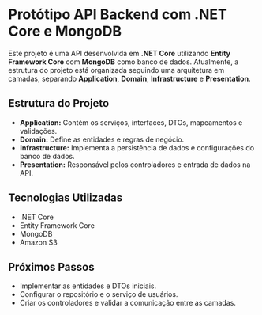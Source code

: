 <h1>Protótipo API Backend com .NET Core e MongoDB</h1>
    <p>Este projeto é uma API desenvolvida em <strong>.NET Core</strong> utilizando <strong>Entity Framework Core</strong> com <strong>MongoDB</strong> como banco de dados. Atualmente, a estrutura do projeto está organizada seguindo uma arquitetura em camadas, separando <strong>Application</strong>, <strong>Domain</strong>, <strong>Infrastructure</strong> e <strong>Presentation</strong>.</p>
    
<h2>Estrutura do Projeto</h2>
    <ul>
        <li><strong>Application:</strong> Contém os serviços, interfaces, DTOs, mapeamentos e validações.</li>
        <li><strong>Domain:</strong> Define as entidades e regras de negócio.</li>
        <li><strong>Infrastructure:</strong> Implementa a persistência de dados e configurações do banco de dados.</li>
        <li><strong>Presentation:</strong> Responsável pelos controladores e entrada de dados na API.</li>
    </ul>
    
<h2>Tecnologias Utilizadas</h2>
    <ul>
        <li>.NET Core</li>
        <li>Entity Framework Core</li>
        <li>MongoDB</li>
        <li>Amazon S3</li>
    </ul>

 <h2>Próximos Passos</h2>
    <ul>
        <li>Implementar as entidades e DTOs iniciais.</li>
        <li>Configurar o repositório e o serviço de usuários.</li>
        <li>Criar os controladores e validar a comunicação entre as camadas.</li>
    </ul>
